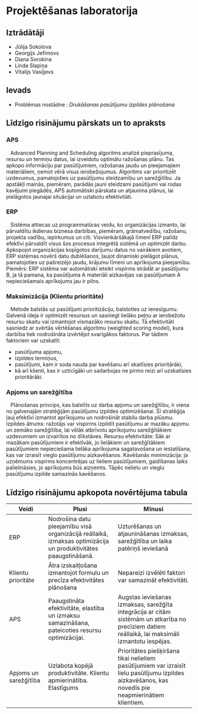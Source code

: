 # Projektēšanas laboratorija
## Iztrādātāji

- Jūlija Sokolova
- Georgijs Jefimovs
- Diana Sorokina
- Linda Slapiņa
- Vitalijs Vasiļjevs



## Ievads
-  Problēmas nostādne : *Drukāšanas pasūtījumu izpildes plānošana*

## Līdzīgo risinājumu pārskats un to apraksts

### APS 

&nbsp;&nbsp;&nbsp;Advanced Planning and Scheduling algoritms analizē pieprasījuma, resursu un termiņu datus, lai izveidotu optimālu ražošanas plānu. Tas apkopo informāciju par pasūtījumiem, ražošanas jaudu un pieejamajiem materiāliem, ņemot vērā visus ierobežojumus. Algoritms var prioritizēt uzdevumus, pamatojoties uz pasūtījumu steidzamību un sarežģītību. Ja apstākļi mainās, piemēram, parādās jauni steidzami pasūtījumi vai rodas kavējumi piegādēs, APS automātiski pārskata un atjaunina plānus, lai pielāgotos jaunajai situācijai un uzlabotu efektivitāti.

### ERP

&nbsp;&nbsp;&nbsp;Sistēma attiecas uz programmatūras veidu, ko organizācijas izmanto, lai pārvaldītu ikdienas biznesa darbības, piemēram, grāmatvedību, ražošanu, projekta vadību, iepirkumus un citi. Visvienkāršākajā līmenī ERP palīdz efektīvi pārvaldīt visus šos procesus integrētā sistēmā un optimizēt darbu. Apkopojot organizācijas kopīgotos darījumu datus no vairākiem avotiem, ERP sistēmas novērš datu dublēšanos, ļaujot dinamiski pielāgot plānus, pamatojoties uz pašreizējo jaudu, krājumu līmeni un aprīkojuma pieejamību. Piemērs: ERP sistēma var automātiski ieteikt vispirms strādāt ar pasūtījumu B, ja tā pamana, ka pasūtījuma A materiāli aizkavējas vai pasūtījumam A nepieciešamais aprīkojums jau ir pilns.

### Maksimizācija (Klientu prioritāte)

&nbsp;&nbsp;&nbsp;Metode balstās uz pasūtījumi prioritizāciju, balstoties uz ienesīgumu. Galvenā ideja ir optimizēt resursus un sasniegt lielāko peļņu ar ierobežotu resursu skaitu vai izmantojot vismazāko resursu skaitu. Tā efektivitāti sasniedz ar svērtās vērtēšanas algoritmu (weighted scoring model), kura darbība tiek nodrošināta izvērtējot svarīgākos faktorus. 
Par tādiem faktoriem var uzskatīt: 
*   pasūtījuma apjomu, 
*   izpildes termiņus,
*   pasūtījumi, kam ir soda nauda par kavēšanu arī skaitīsies prioritārāki, 
*   kā arī klienti, kas ir uzticīgāki un sadarbojas ne pirmo reizi arī uzskatīsies prioritārāki.

### Apjoms un sarežģītība
&nbsp;&nbsp;&nbsp;Plānošanas princips, kas balstīts uz darba apjomu un sarežģītību, ir viena no galvenajām stratēģijām pasūtījumu izpildes optimizēšanai. Šī stratēģija ļauj efektīvi izmantot aprīkojumu un nodrošināt stabilu darba plūsmu.
Izpildes ātrums: ražotājs var vispirms izpildīt pasūtījumu ar mazāku apjomu un zemāko sarežģītība, lai vēlāk atbrīvotu aprīkojumu sarežģītākiem uzdevumiem un izvairītos no dīkstāves.
Resursu efektivitāte: Sāk ar mazākam pasūtījumiem ir efektīvāk, jo lielākiem un sarežģītākiem pasūtījumiem nepieciešama lielāka aprīkojuma sagatavošana un iestatīšana, kas var izraisīt vieglo pasūtījumu aizkavēšanos.
Kavēšanās minimizācija: ja uzņēmums vispirms koncentrējas uz lieliem pasūtījumiem, gaidīšanas laiks palielināsies, jo aprīkojums būs aizņemts. Tāpēc nelielu un vieglu pasūtījumu izpilde samazinās kavēšanos.

## Līdzīgo risinājumu apkopota novērtējuma tabula

| Veidi         | Plusi | Mīnusi |
|--------------------|-------|-------|
| ERP                | Nodrošina datu pieejamību visā organizācijā reāllaikā, izmaksas optimizācija  un produktivitātes paaugstināšanā.  |  Uzturēšanas un atjaunināšanas izmaksas, sarežģītība un laika patēriņš ieviešanā|
| Klientu prioritāte  |Ātra izskaitļošana izmantojot formulu un precīza efektivitātes plānošana| Nepareizi izvēlēti faktori var samazināt efektivitāti.   |
| APS                | Paaugstināta efektivitāte, elastība un izmaksu samazināšana, pateicoties resursu optimizācijai. | Augstas ieviešanas izmaksas, sarežģīta integrācija ar citām sistēmām un atkarība no precīziem datiem reāllaikā, lai maksimāli izmantotu iespējas.  |
| Apjoms un sarežģītība| Uzlabota kopējā produktivitāte. Klientu apmierinātība. Elastīgums  | Prioritātes piešķiršana tikai nelieliem pasūtījumiem var izraisīt lielu pasūtījumu izpildes aizkavēšanos, kas novedīs pie neapmierinātiem klientiem. |





